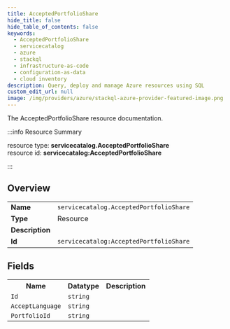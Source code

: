 ```yaml
---
title: AcceptedPortfolioShare
hide_title: false
hide_table_of_contents: false
keywords:
  - AcceptedPortfolioShare
  - servicecatalog
  - azure
  - stackql
  - infrastructure-as-code
  - configuration-as-data
  - cloud inventory
description: Query, deploy and manage Azure resources using SQL
custom_edit_url: null
image: /img/providers/azure/stackql-azure-provider-featured-image.png
---
```

The AcceptedPortfolioShare resource documentation.

:::info Resource Summary

<div class="row">
<div class="providerDocColumn">
<span>resource type:&nbsp;<b>servicecatalog.AcceptedPortfolioShare</b></span><br />
<span>resource id:&nbsp;<b>servicecatalog:AcceptedPortfolioShare</b></span><br />
</div>
</div>

:::

## Overview
<table><tbody>
<tr><td><b>Name</b></td><td><code>servicecatalog.AcceptedPortfolioShare</code></td></tr>
<tr><td><b>Type</b></td><td>Resource</td></tr>
<tr><td><b>Description</b></td><td></td></tr>
<tr><td><b>Id</b></td><td><code>servicecatalog:AcceptedPortfolioShare</code></td></tr>
</tbody></table>

## Fields
<table><tbody>
<tr><th>Name</th><th>Datatype</th><th>Description</th></tr>
<tr><td><code>Id</code></td><td><code>string</code></td><td></td></tr><tr><td><code>AcceptLanguage</code></td><td><code>string</code></td><td></td></tr><tr><td><code>PortfolioId</code></td><td><code>string</code></td><td></td></tr>
</tbody></table>